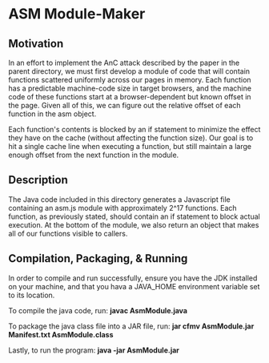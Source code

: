 # ASM Module-Maker

## Motivation
In an effort to implement the AnC attack described by the paper in the parent directory,
we must first develop a module of code that will contain functions scattered uniformly across
our pages in memory. Each function has a predictable machine-code size in target browsers, and
the machine code of these functions start at a browser-dependent but known offset in the page.
Given all of this, we can figure out the relative offset of each function in the asm object.

Each function's contents is blocked by an if statement to minimize the effect they have on the cache
(without affecting the function size). Our goal is to hit a single cache line when executing a function,
but still maintain a large enough offset from the next function in the module.

## Description
The Java code included in this directory generates a Javascript file containing an asm.js module with
approximately 2^17 functions. Each function, as previously stated, should contain an if statement to
block actual execution. At the bottom of the module, we also return an object that makes all of our
functions visible to callers.

## Compilation, Packaging, & Running
In order to compile and run successfully, ensure you have the JDK installed on your machine, and that you hava a JAVA_HOME environment variable set to its location.

To compile the java code, run:
    **javac AsmModule.java**

To package the java class file into a JAR file, run:
    **jar cfmv AsmModule.jar Manifest.txt AsmModule.class**

Lastly, to run the program:
    **java -jar AsmModule.jar**